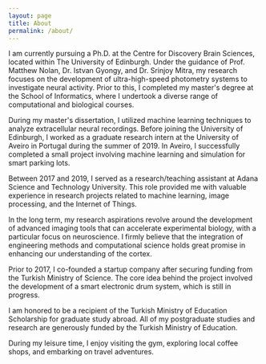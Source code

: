 ```yaml
---
layout: page
title: About
permalink: /about/
---
```

I am currently pursuing a Ph.D. at the Centre for Discovery Brain Sciences, located within The University of Edinburgh. Under the guidance of Prof. Matthew Nolan, Dr. Istvan Gyongy, and Dr. Srinjoy Mitra, my research focuses on the development of ultra-high-speed photometry systems to investigate neural activity. Prior to this, I completed my master's degree at the School of Informatics, where I undertook a diverse range of computational and biological courses.

During my master's dissertation, I utilized machine learning techniques to analyze extracellular neural recordings. Before joining the University of Edinburgh, I worked as a graduate research intern at the University of Aveiro in Portugal during the summer of 2019. In Aveiro, I successfully completed a small project involving machine learning and simulation for smart parking lots.

Between 2017 and 2019, I served as a research/teaching assistant at Adana Science and Technology University. This role provided me with valuable experience in research projects related to machine learning, image processing, and the Internet of Things.

In the long term, my research aspirations revolve around the development of advanced imaging tools that can accelerate experimental biology, with a particular focus on neuroscience. I firmly believe that the integration of engineering methods and computational science holds great promise in enhancing our understanding of the cortex.

Prior to 2017, I co-founded a startup company after securing funding from the Turkish Ministry of Science. The core idea behind the project involved the development of a smart electronic drum system, which is still in progress.

I am honored to be a recipient of the Turkish Ministry of Education Scholarship for graduate study abroad. All of my postgraduate studies and research are generously funded by the Turkish Ministry of Education.

During my leisure time, I enjoy visiting the gym, exploring local coffee shops, and embarking on travel adventures.

